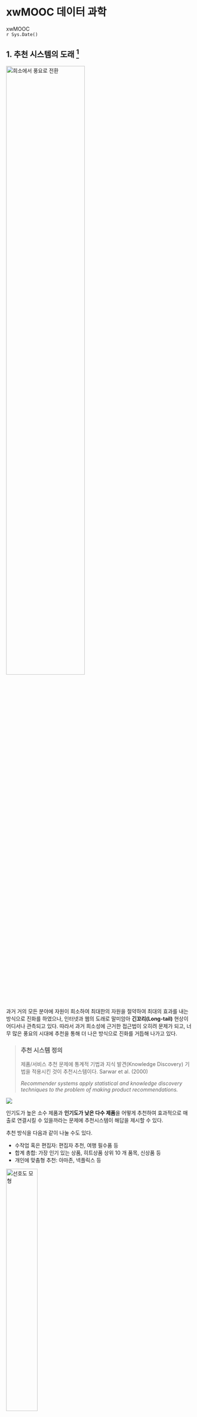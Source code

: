 # xwMOOC 데이터 과학
xwMOOC  
`r Sys.Date()`  
 



## 1. 추천 시스템의 도래 [^mmds-stanford]

[^mmds-stanford]: [Mining Massive Datasets - Coursera, Stanford](https://class.coursera.org/mmds-002)

<img src="fig/from-scarcity-to-abundance.png" alt="희소에서 풍요로 전환" width="65%">

과거 거의 모든 분야에 자원이 희소하여 최대한의 자원을 절약하여 최대의 효과를 내는 방식으로 진화를 하였으나, 인터넷과 웹의 도래로 말미암아 **긴꼬리(Long-tail)** 현상이 어디서나 관측되고 있다. 따라서 과거 희소성에 근거한 접근법이 오히려 문제가 되고, 너무 많은 풍요의 시대에 추천을 통해 더 나은 방식으로 진화를 거듭해 나가고 있다. 

> ### 추천 시스템 정의
>
> 제품/서비스 추천 문제에 통계적 기법과 지식 발견(Knowledge Discovery) 기법을 적용시킨 것이
> 추천시스템이다. Sarwar et al. (2000)  
>
> *Recommender systems apply statistical and knowledge discovery
> techniques to the problem of making product recommendations.*
> 

<img src="fig/recommendation-longtail-1.png" style="display: block; margin: auto;" />

인기도가 높은 소수 제품과 **인기도가 낮은 다수 제품**을 어떻게 추천하여 효과적으로 매출로 연결시킬 수 있을까라는 문제에 추천시스템이 해답을 제시할 수 있다.

추천 방식을 다음과 같이 나눌 수도 있다.

* 수작업 혹은 편집자: 편집자 추천, 여행 필수품 등
* 합계 총합: 가장 인기 있는 상품, 히트상품 상위 10 개 품목, 신상품 등
* 개인에 맞춤형 추천: 아마존, 넥플릭스 등

<img src="fig/preference_model.png" alt="선호도 모형" width="41%" />

### 1.1. 선호도 모형(Preference Model) [^coursera-recommender-system]

[^coursera-recommender-system]: [University of Minnesota (2017), "Introduction to Recommender Systems: Non-Personalized and Content-Based", Coursera](https://www.coursera.org/learn/recommender-systems-introduction/)

추천시스템을 개발하는데 있어, 선호도를 파악해야 하는데 선호도는 명시적으로 주어지는 경우와 함께 암묵적으로 나타난다.
평점, 후기, 투표등을 통해 명시적으로 선호도를 파악할 수도 있지만, 클릭수, 구매, 팔로우 등을 통해 묵시적으로 
선호도를 파악하는 것도 가능하다.

- **추천(Recommendation)**: 추천은 사용자가 좋아할 것 같은 제품이나 서비스를 제안하는 것이다. 흔히 상위 5개 상품이나 서비스가 제시되거나 특정 상품이 눈앞에 제시되기도 한다.
- **예측(Prediction)**: 예측은 사용자가 특정 제품이나 서비스를 얼마나 좋아할지를 추정하는 것이다.

|   구분   |                장점                                   |                       단점                            |
|----------|-------------------------------------------------------|-------------------------------------------------------|
|   예측   | 제품이나 상품에 대해 계량화할 수 있다.                | 모형이 잘못될 경우 제품이나 상품에 대해 위조될 위험성이 있다. |
|   추천   | 기본디폴트 설정으로 훌륭한 선택지를 제공할 수 있다.   | 상위 몇 개만 탐색하기 때문에 잘못된 추천의 경우 추가 탐색을 하지 않는 위험. |

추천 시스템을 구성하는 요소는 다음과 같다.

- 유저 모형(User Model) 
- 유저 속성: 주소, 성별 등
- 물품(Item) 속성: 제품 가격, 무게, 색상 등
- 평점(Rating): 별점, 좋아요 등

<img src="fig/user-item-rating-model.png" alt="유저-물품-평점 모형" width="57%" />

## 2. 추천시스템 데이터셋 [^Joseph-Rickert] [^big-datasets]

데이터 과학을 위해 다양한 기계학습 알고리즘, 통계모형, 신경망 딥러닝을 학습하는 것과는 별도로 이를 적용할 데이터를 찾는 것도 일이다. 
너무 많은 예제 데이터가 있는 것도 문제로 빅데이터, 데이터 과학에서 자주 인용되는 데이터를 찾아본다.

* **맥주 후기 데이터(BeerAdvocate reviews): [맥주 후기 데이터(BeerAdvocate reviews)](http://snap.stanford.edu/data/web-BeerAdvocate.html)** 데이터는 BeerAdvocate 요청으로 데이터가 더이상 제공되고 있지 않다.
* **영화 추천 데이터** : [MovieLens Data Sets](https://datahub.io/dataset/movielens)으로 무비렌즈 온라인 영화추천 사용자 71,567명이 10,681 영화에 95,580 태그 및 10,000,054 평가결과가 담긴 데이터다.
    * 1997년 9월 19일부터 1998년 4월 22일까지 7개월동안 사용자 943명로부터 1,664개 영화에서 10만개 평가를 포함한 데이터로 `library(recommenderlab)` 팩키지를 불러와서 `data(MovieLense)` 명령어로 바로 사용가능하다.
* **항공사 데이터** : [Airline on-time performance](http://stat-computing.org/dataexpo/2009/)로 1987년부터 2008년까지 국내 항공사 출발 및 도착 정보를 담고 있는 데이터셋으로 2009년 ASA 경진대회에 사용된 데이터넷으로 빅데이터의 iris 데이터라는 별명이 붙어있다. 1.23억 관측점과 변수 29개로 구성되어 보통 개인용 컴퓨터에 바로 올라가지 않는다. [다운로드](http://www.transtats.bts.gov/OT_Delay/OT_DelayCause1.asp)
    * 2013년 뉴욕에서 출발한 전체 항공사에 대한 정시 데이터정보를 [nycflights13 - Flights that Departed NYC in 2013](https://cran.r-project.org/web/packages/nycflights13/) R 팩키지로 되어 있어 바로 분석에 사용할 수 있다. `library(nycflights13)`
* **백만곡 데이터** : [Million Song Dataset](http://labrosa.ee.columbia.edu/millionsong/)는 [Echo Nest](http://the.echonest.com/company/) 회사가 생성해서 제공하는 데이터로 원래 [HDF5](https://www.hdfgroup.org/about/hdf_technologies.html) 형식으로 제공되어 활용하기 까다로왔으나 다양한 사람들의 노력으로 이제 백만곡 데이터에 대한 접근성은 나아졌다. [다운로드 1%, 1.8 GB](http://static.echonest.com/millionsongsubset_full.tar.gz), [다운로드 전체, 280 GB](http://labrosa.ee.columbia.edu/millionsong/pages/getting-dataset) [UCI 노래 출시년도 예측](http://archive.ics.uci.edu/ml/datasets/YearPredictionMSD)
    * R 팩키지로 별도로 되어 있지 않아 `sqlite` 데이터베이스 형태로 다운로드 받아 R 에서 분석한다. 711.6 MB SQLite 데이터베이스 크기를 갖는다. [^million-songs-in-r]

[^million-songs-in-r]: [The Million Song Dataset, part 1: What happened after the 1960s?](https://stattrekker.wordpress.com/2015/08/29/the-million-song-dataset-part-1-what-happened-after-the-1960s/)



~~~{.r}
library(RCurl)
library(RSQLite)
library(data.table)

url <- "http://labrosa.ee.columbia.edu/millionsong/sites/default/files/AdditionalFiles/track_metadata.db"
download.file(url, "track_metadata.db", "auto")

fetch  <- function(db, query, n = -1) {
  result <- dbSendQuery(db, query)
  data <- dbFetch(result, n)
  dbClearResult(result)
  return(as.data.table(data))
}

metadata.db <- dbConnect(SQLite(), dbname='track_metadata.db')

dbListTables(metadata.db)

songs <- fetch(metadata.db, "SELECT * FROM songs")
dbDisconnect(metadata.db)

head(songs, n=3)
~~~


[^Joseph-Rickert]: [Finding Data on the Internet](http://www.inside-r.org/howto/finding-data-internet)

[^big-datasets]: [Data Sets for Data Science](http://www.r-bloggers.com/data-sets-for-data-science/)


## 3. 추천시스템을 구현하는 알고리즘과 시스템 [^recommender-system]

[^recommender-system]: [추천 알고리즘 구현(Implementations) 소프트웨어](http://michael.hahsler.net/research/recommender/)

추천시스템은 상업적인 가치 뿐만 아니라 학술적으로 사람 심리, 알고리즘, 기계학습 등 다양한 분야가 망라되어 있어 오래전부터 
연구되어오고 사업적으로도 활용되어 왔다. 자바, 파이썬, PHP를 포함하여 R언어로도 구현되어 활용할 수 있다.

- Apache Mahout: A machine learning library including collaborative filtering (Java)
- C/Matlab Toolkit for Collaborative Filtering (C/Matlab)
- Cofi: A Java-Based Collaborative Filtering Library (Java)
- Crab: Recommender engine components (Python)
- easyrec: Self-contained Web application with a graphical administration interface to add recommendations to web sites (Java).
- LensKit: Implementation of recommender algorithms with an emphasis on collaborative filtering. It is developed by GroupLens Research (Java).
- MyMediaLite: Lightweight, multi-purpose library of recommender system algorithms. (C#/Mono).
- RACOFI: A rule-applying collaborative filtering system
- Rating-based item-to-item recommender system in PHP/SQL
- SUGGEST: Top-N recommendation engine that implements a variety of recommendation algorithms (only distributed in binary format)
- SVDFeature: Toolkit designed to solve the feature-based matrix factorization (C++)
- Vogoo PHP LIB: Collaborative filtering engine that allows Webmasters to easily add high personalisation features to their Web Sites (PHP)

### 3.1. 추천시스템 R 팩키지 [^r-recommender-package]

[^r-recommender-package]: [R libraries for recommender systems](https://gist.github.com/talegari/77c90db326b4848368287e53b1a18e8d)

추천시스템 구현을 지원하는 R 팩키지는 다양하다. 

- [recommenderlab](https://github.com/mhahsler/recommenderlab): Lab for Developing and Testing Recommender Algorithms 
- [rrecsys](https://cran.r-project.org/web/packages/rrecsys/index.html) : Environment for Assessing Recommender Systems
- [recosystem](https://cran.r-project.org/web/packages/recosystem/index.html): Recommender System using Matrix Factorization
- [rectools](https://github.com/Pooja-Rajkumar/rectools): Advanced package for recommender systems

### 3.2. 추천시스템 간략한 수식 표현

수학적으로 추천시스템을 표현하면 다음과 같다. 수많은 고객이 수많은 제품, 서비스에 평가를 한 평가 결과로 엄청 성긴 행렬로 표현된다.

* $U_{\text{사용자}}$ : 사용자 고객 집합
* $P_{\text{제품, 서비스}}$ : 제품이나 서비스 집합
* $R_{\text{평점}}$ : 고객이 제품에 만족도를 표현한 평점

* **효용함수** 

$$u:U_{\text{사용자}} \times P_{\text{제품, 서비스}} \Rightarrow R_{\text{평점}}$$

### 3.2. 추천시스템 데이터 구조

추천시스템을 개발할 때 자료구조는 영화를 영화관람자가 1 에서 5점까지 별점을 주는 구조로 되어있고, 
코딩을 어떻게 하느냐에 차이가 있지만, 0 점 혹은 `?`, 결측값을 영화를 보지 않은, 경우에 따라서는 물품,제품, 서비스를 구매하지 않은 고객으로 볼 수 있다.

영화나 제품 서비스에 대한 정보는 사전에 알 수 있기 때문에, 
이 정보를 이용하여 사용자가 영화를 추천할 수도 있고, 기존 영화관람객이 다양한 영화를 평가 했다면 유사한 평점을 갖는 유사도를 추정하여 영화를 추천한다. 

$$
\begin{array}{c|cccc|cc}
\text{영화} & \text{무성} & \text{광춘} & \text{영숙} & \text{환범} & \text{영화장르}_{개그} & \text{영화장르}_{폭력} \\
\hline
\text{곡성}       & 5 & 5 & 1 & 1 & 0.9 & 0 \\
\text{왕의 남자}  & 5 & ? & ? & 1 & 1 & 0.01 \\
\text{넘버3}      & ? & 4 & 1 & ? & 0.99 & 0 \\
\text{돌아이}     & 1 & 2 & 1 & 4 & 0.1 & 1.0 \\
\text{겨울나그네} & 1 & 5 & 1 & ? & 0 & 0.9 \\
\hline
\end{array}
$$


### 3.3. 행렬분해와 근사 [^matrix-factorization]

[^matrix-factorization]: [김민환, Recommendation System :협업 필터링을 중심으로](http://rosaec.snu.ac.kr/meet/file/20120728b.pdf)

행렬분해를 통한 근사는 추천시스템의 핵심을 이룬다. 위키피디아 웹사이트에 [특이값 분해(Singular value decomposition)](https://en.wikipedia.org/wiki/Singular_value_decomposition)에 대한
기하적인 설명이 나와 있다. 행렬 $\mathbf{M}$을 $\mathbf{U}, \boldsymbol{\Sigma}, \mathbf{V}$ 행렬로 분해할 경우,
$\mathbf{V}$는 회전을, $\boldsymbol{\Sigma}$는 늘이고 줄이는 척도조정, $\mathbf{U}$은 두번째 회전시키는 역할을 한다.

<img src="fig/Singular-Value-Decomposition.png" alt="특이값 분해 이해" width="55%">

특이값 분해를 수학표기법으로 표현하면 다음과 같다.

$$\mathbf{M} = \mathbf{U} \boldsymbol{\Sigma} \mathbf{V}^*$$

R 코드로 구현하면 모든 관객이 영화를 보았다면 다음과 같은 행태의 데이터가 나오게 된다.
$\boldsymbol{\Sigma}$ 두개 차원만 선택하여 원래 행렬을 행렬분해를 통해 근사하게 되면 
제법 오차가 작은 행렬을 구할 수 있다.


~~~{.r}
# 0. 환경설정 ------------------------------

# library(recommenderlab) # devtools::install_github("mhahsler/recommenderlab")
# library(tidyverse)
# library(stringr)
# library(matrixStats)

# 1. 데이터 ------------------------------

rating_df <- tribble(
    ~ user, ~슈퍼맨,  ~배트맨,  ~색계, ~아멜리에,
      "병곤",     1 ,      2 ,      8 ,     10,
      "용섭",     10,       7,       8,      3,
      "우상",     8 ,      9 ,      9 ,     2,
      "성수",     4 ,      5 ,      9 ,     7)

rating_mat <- rating_df %>% 
    remove_rownames() %>% 
    column_to_rownames(var="user") %>% 
        as.matrix()

DT::datatable(rating_mat)
~~~

<!--html_preserve--><div id="htmlwidget-1d863021d2f9a5969aaf" style="width:100%;height:auto;" class="datatables html-widget"></div>
<script type="application/json" data-for="htmlwidget-1d863021d2f9a5969aaf">{"x":{"filter":"none","data":[["병곤","용섭","우상","성수"],[1,10,8,4],[2,7,9,5],[8,8,9,9],[10,3,2,7]],"container":"<table class=\"display\">\n  <thead>\n    <tr>\n      <th> <\/th>\n      <th>슈퍼맨<\/th>\n      <th>배트맨<\/th>\n      <th>색계<\/th>\n      <th>아멜리에<\/th>\n    <\/tr>\n  <\/thead>\n<\/table>","options":{"columnDefs":[{"className":"dt-right","targets":[1,2,3,4]},{"orderable":false,"targets":0}],"order":[],"autoWidth":false,"orderClasses":false}},"evals":[],"jsHooks":[]}</script><!--/html_preserve-->

~~~{.r}
# 2. 행렬분해 ------------------------------
## 2.1. 행렬 근사
(rating_svd <- svd(rating_mat))
~~~



~~~{.output}
$d
[1] 26.1406592 10.1654583  2.3026388  0.1650639

$u
           [,1]       [,2]       [,3]        [,4]
[1,] -0.3996109  0.7606599  0.1240353 -0.49630931
[2,] -0.5447571 -0.3974473  0.7382951  0.01398987
[3,] -0.5541047 -0.4185563 -0.6274994 -0.35216918
[4,] -0.4863321  0.2970569 -0.2139629  0.79338403

$v
           [,1]       [,2]       [,3]         [,4]
[1,] -0.4676756 -0.5286566  0.7083784 -0.001380879
[2,] -0.4602456 -0.3484874 -0.5650789 -0.589420322
[3,] -0.6472245  0.1782709 -0.2929322  0.680816184
[4,] -0.3880129  0.7531920  0.3050846 -0.434823069

~~~



~~~{.r}
D <- diag(rating_svd$d)
D[3:4, 3:4] <- 0

(rating_approx <- rating_svd$u %*% D %*% t(rating_svd$v)) #  X = U D V'
~~~



~~~{.output}
         [,1]     [,2]     [,3]     [,4]
[1,] 0.797568 2.113104 8.139438 9.877243
[2,] 8.795741 7.962011 8.496421 2.482352
[3,] 9.023459 8.149252 8.616317 2.415542
[4,] 4.349184 4.798787 8.766519 7.207253

~~~



~~~{.r}
sum(rating_mat - rating_approx)
~~~



~~~{.output}
[1] 0.009809219

~~~

현실적으로 모든 관객이 영화를 다 볼 수는 없고, 경우에 따라서는 평점을 남기지 않게 된다.
이런 경우 결측값이 발생되게 되고 무엇으로 그 값을 채워넣어야 한다.
예를 들어, **용섭**이 영화를 두개를 관람하지 않는 경우, 어떤 영화를 추천해야 해야하는데
행렬 근사 방법을 적용시키면 매우 커다란 행렬도 PC에서 작업이 가능하게 된다.



~~~{.r}
## 2.2. 영화 추천

rating_mat[2,c(2,4)] <- 0

rating_mean <- rowMeans(rating_mat)
rating_std  <- rowSds(rating_mat)

rating_mat[2,c(2,4)] <- rating_mean[2] * 2

rating_std_mat <- apply(rating_mat, 1, scale)

(rating_std_svd <- svd(rating_std_mat))
~~~



~~~{.output}
$d
[1] 2.84450936056609338109524 1.93989291322708745646253
[3] 0.38155207097222465506547 0.00000000000000006044465

$u
           [,1]       [,2]       [,3] [,4]
[1,] -0.6520181  0.1211935 -0.5569422  0.5
[2,] -0.3129288 -0.2987329  0.7502228  0.5
[3,]  0.5579282 -0.5746723 -0.3293445  0.5
[4,]  0.4070186  0.7522117  0.1360639  0.5

$v
           [,1]       [,2]       [,3]       [,4]
[1,]  0.5764091  0.2852155 -0.1958050 -0.7403142
[2,] -0.5209600  0.4393326 -0.7305662 -0.0431345
[3,] -0.2294383 -0.8248296 -0.3079069 -0.4149789
[4,]  0.5862690 -0.2128266 -0.5771713  0.5271307

~~~



~~~{.r}
D <- diag(rating_std_svd$d)
D[3:4, 3:4] <- 0

rating_std_mf <- rating_std_svd$u %*% D %*% t(rating_std_svd$v) #  X = U D V'

rating_mean + rating_std_mf * rating_std
~~~



~~~{.output}
          [,1]     [,2]     [,3]       [,4]
[1,] 0.8158673 9.982855 6.274960  0.2167789
[2,] 0.9318682 5.599973 8.088451  2.4038213
[3,] 9.0091978 2.567834 8.869743 10.9310216
[4,] 8.6525879 6.334099 2.992181  7.0664411

~~~

**용섭**이 영화를 보지 않았다는 것을 상정하기 위해 `0`으로 치완하고 나서 각 관객별 평균과 표준편차를 구하는데 이는 정규화를 위한 것이다.
이를 통해 특이값분해(SVD)로 행렬을 분해시키고 나서, $\boldsymbol{\Sigma}$ 두개 차원만 선택하고 나서 정규화된 것을 다시 원래 척도로 되돌리는 과정을 거친다.
최종결과는 배트맨이 아멜리에 보다 큰 값이 나왔으니 배트맨을 추천한다.

### 3.4. 추천 시스템 알고리즘 [^spark-matrix-factorization] [^python-matrix-approx]

[^spark-matrix-factorization]: [Reza Zadeh - Spark and Matrix Factorization](https://www.youtube.com/watch?v=TukmMqw6y0s)
[^python-matrix-approx]: [Christian Thurau - Low-rank matrix approximations in Python](https://www.youtube.com/watch?v=kfEWZA-b-YQ)

다양한 추천시스템이 존재하지만 수학적으로 보면 사용자 평가 정보와 상품 평가정보를 기반으로 전체 사용자와 상품 평가정보가 포함된 행렬을 채우는 것으로 볼 수 있다. 
물론 얼마나 잘 채우냐가 좋은 추천 시스템의 요건이 된다.

<img src="fig/low-rank-matrix-factorization.png" alt="낮은 계수 행렬 인수분해" width="50%">

모든 사용자와 모든 영화를 평점을 채워 빈칸이 없도록 하는 추정하는 것으로 $\text{사용자} \times \text{영화}$ 행렬을 **낮은 계수 행렬 인수분해(Low rank matrix factorization)** 로 근사하는 개념으로 
**최소자승 교대 추정(Alternating Least Square)** 방식을 사용해서 채워 넣는다.

1. 임의 $\text{사용자}$, $\text{영화}$ 벡터를 갖고 시작한다.
1. $\text{영화}$를 고정시키고 $\text{사용자}$ 벡터를 최적화한다.
1. $\text{사용자}$를 고정시키고 $\text{영화}$ 벡터를 최적화한다.
1. 수렴할 때까지 교대로 최적화 과정을 반복한다.

수식으로 표현하면 다음과 같다.

$$
\min_{U, P} \lVert R_{평점} - UP  \rVert^{2}
$$

사용자 $U \geq 0$, 제품 $P \geq 0$ 모두 0 보다 큰 조건이 붙는다.

